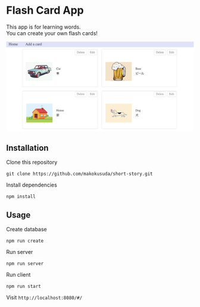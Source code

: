 # Flash Card App

This app is for learning words.  
You can create your own flash cards!

![top](./assets/top.png)

## Installation

Clone this repository

```
git clone https://github.com/makokusuda/short-story.git
```

Install dependencies

```
npm install
```

## Usage

Create database

```
npm run create
```

Run server

```
npm run server
```

Run client

```
npm run start
```

Visit `http://localhost:8080/#/`

